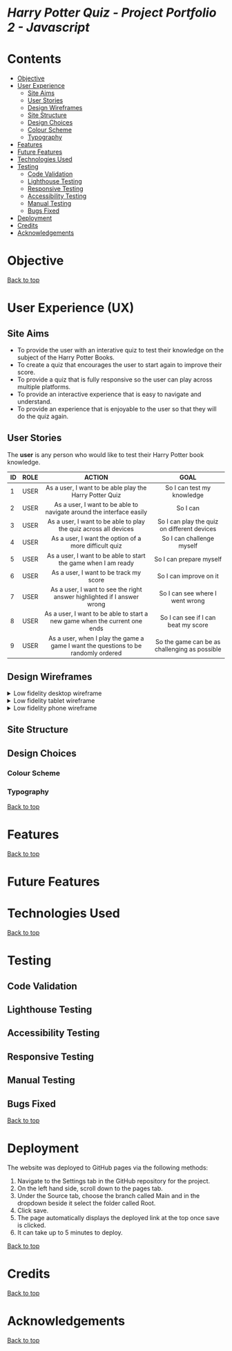 # **_Harry Potter Quiz - Project Portfolio 2 - Javascript_**

# Contents

* [Objective](<#objective>) 
* [User Experience](<#user-experience-ux>)
    * [Site Aims](<#site-aims>)
    * [User Stories](<#user-stories>)
    * [Design Wireframes](<#design-wireframes>)
    * [Site Structure](<#site-structure>)
    * [Design Choices](<#design-choices>)
    *   [Colour Scheme](<#colour-scheme>)
    *   [Typography](<#typography>)
* [Features](<#features>)
* [Future Features](<#future-features>)
* [Technologies Used](<#technologies-used>)
* [Testing](<#testing>)
    * [Code Validation](<#code-validation>)
    * [Lighthouse Testing](<#lighthouse-testing>)
    * [Responsive Testing](<#responsive-testing>)
    * [Accessibility Testing](<#accessibility-testing>)
    * [Manual Testing](<#manual-testing>)
    * [Bugs Fixed](<#bugs-fixed>)
* [Deployment](<#deployment>)
* [Credits](<#credits>)
* [Acknowledgements](<#acknowledgements>)

# Objective

[Back to top](<#contents>)

# User Experience (UX)

## Site Aims

* To provide the user with an interative quiz to test their knowledge on the subject of the Harry Potter Books.
* To create a quiz that encourages the user to start again to improve their score.
* To provide a quiz that is fully responsive so the user can play across multiple platforms.
* To provide an interactive experience that is easy to navigate and understand.
* To provide an experience that is enjoyable to the user so that they will do the quiz again.

## User Stories

The **user** is any person who would like to test their Harry Potter book knowledge.

| ID | ROLE | ACTION | GOAL |
|-----------------|:-------------|:---------------:|:---------------:|
| 1 | USER | As a user, I want to be able play the Harry Potter Quiz| So I can test my knowledge|
| 2 | USER | As a user, I want to be able to navigate around the interface easily | So I can |
| 3 | USER | As a user, I want to be able to play the quiz across all devices | So I can play the quiz on different devices |
| 4 | USER | As a user, I want the option of a more difficult quiz | So I can challenge myself  |
| 5 | USER | As a user, I want to be able to start the game when I am ready | So I can prepare myself |
| 6 | USER | As a user, I want to be track my score | So I can improve on it |
| 7 | USER | As a user, I want to see the right answer highlighted if I answer wrong | So I can see where I went wrong |
| 8 | USER | As a user, I want to be able to start a new game when the current one ends | So I can see if I can beat my score|
| 9 | USER | As a user, when I play the game a game I want the questions to be randomly ordered | So the game can be as challenging as possible

## Design Wireframes

<details> <summary> Low fidelity desktop wireframe</summary>

![Difficulty screen](assets/images/wireframes/desktop-wireframe-difficulty.png)

![Start screen](assets/images/wireframes/desktop-wireframe-start.png)

![Questions screen](assets/images/wireframes/dekstop-wireframe-questions.png)

![Finish quiz screen](assets/images/wireframes/desktop-wireframe-finish.png)

</details>

<details> <summary> Low fidelity tablet wireframe</summary>

![Difficulty screen](assets/images/wireframes/tablet-wireframe-difficulty.png)

![Start screen](assets/images/wireframes/tablet-wireframe-start.png)

![Questions screen](assets/images/wireframes/tablet-wireframe-questions.png)

![Finish quiz screen](assets/images/wireframes/tablet-wireframe-finish.png)

</details>

<details> <summary> Low fidelity phone wireframe</summary>

![Difficulty screen](assets/images/wireframes/phone-wireframe-difficulty.png)

![Start screen](assets/images/wireframes/phone-wireframe-start.png)

![Questions screen](assets/images/wireframes/phone-wireframe-questions.png)

![Finish quiz screen](assets/images/wireframes/phone-wireframe-finish.png)

</details>


## Site Structure

## Design Choices

### Colour Scheme

### Typography

[Back to top](<#contents>)

# Features


[Back to top](<#contents>)

# Future Features

# Technologies Used

[Back to top](<#contents>)

# Testing

## Code Validation

## Lighthouse Testing

## Accessibility Testing

## Responsive Testing

## Manual Testing

## Bugs Fixed

[Back to top](<#contents>)

# Deployment

The website was deployed to GitHub pages via the following methods:

1. Navigate to the Settings tab in the GitHub repository for the project.
2. On the left hand side, scroll down to the pages tab.
3. Under the Source tab, choose the branch called Main and in the dropdown beside it select the folder called Root.
4. Click save.
5. The page automatically displays the deployed link at the top once save is clicked.
6. It can take up to 5 minutes to deploy.

[Back to top](<#contents>)

# Credits

[Back to top](<#contents>)

# Acknowledgements

[Back to top](<#contents>)